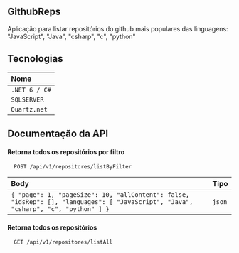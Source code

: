 ## GithubReps
Aplicação para listar repositórios do github mais populares das linguagens: "JavaScript", "Java", "csharp", "c", "python"

## Tecnologias

| Nome   |
| :---------- |
| `.NET 6 / C#` |
| `SQLSERVER` |
| `Quartz.net` |

## Documentação da API

#### Retorna todos os repositórios por filtro

```http
  POST /api/v1/repositores/listByFilter
```

| Body   | Tipo       |
| :---------- | :--------- |
| `{ "page": 1, "pageSize": 10, "allContent": false, "idsRep": [], "languages": [ "JavaScript", "Java", "csharp", "c", "python" ] }` | `json` |

#### Retorna todos os repositórios

```http
  GET /api/v1/repositores/listAll
```
